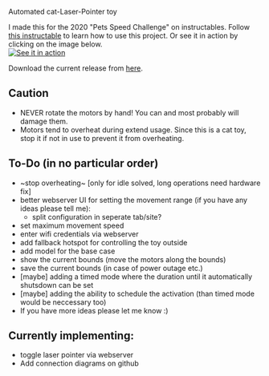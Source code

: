 Automated cat-Laser-Pointer toy

I made this for the 2020 "Pets Speed Challenge" on instructables.
Follow [this instructable](https://www.instructables.com/id/An-Automated-Cat-laser-pointer-toy/) to learn how to use this project.
Or see it in action by clicking on the image below. <br>
[![See it in action](https://img.youtube.com/vi/vp5igMt3IM0/0.jpg)](https://www.youtube.com/watch?v=vp5igMt3IM0)

Download the current release from [here](https://github.com/CaptainDario/Automated-Cat-Laser-Pointer-toy/releases).


## Caution
* NEVER rotate the motors by hand! You can and most probably will damage them.
* Motors tend to overheat during extend usage. Since this is a cat toy, stop it if not in use to prevent it from overheating.


##  To-Do (in no particular order)
* ~stop overheating~ [only for idle solved, long operations need hardware fix]
* better webserver UI for setting the movement range (if you have any ideas please tell me):
  * split configuration in seperate tab/site?
* set maximum movement speed
* enter wifi credentials via webserver
* add fallback hotspot for controlling the toy outside
* add model for the base case
* show the current bounds (move the motors along the bounds)
* save the current bounds (in case of power outage etc.)
* [maybe] adding a timed mode where the duration until it automatically shutsdown can be set
* [maybe] adding the ability to schedule the activation (than timed mode would be neccessary too)
* If you have more ideas please let me know :)


## Currently implementing:
* toggle laser pointer via webserver
* Add connection diagrams on github

